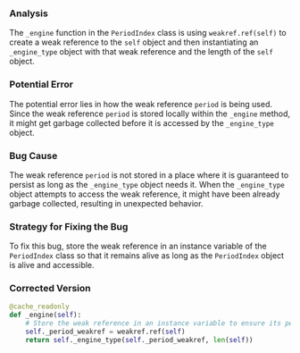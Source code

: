 ### Analysis
The `_engine` function in the `PeriodIndex` class is using `weakref.ref(self)` to create a weak reference to the `self` object and then instantiating an `_engine_type` object with that weak reference and the length of the `self` object.

### Potential Error
The potential error lies in how the weak reference `period` is being used. Since the weak reference `period` is stored locally within the `_engine` method, it might get garbage collected before it is accessed by the `_engine_type` object.

### Bug Cause
The weak reference `period` is not stored in a place where it is guaranteed to persist as long as the `_engine_type` object needs it. When the `_engine_type` object attempts to access the weak reference, it might have been already garbage collected, resulting in unexpected behavior.

### Strategy for Fixing the Bug
To fix this bug, store the weak reference in an instance variable of the `PeriodIndex` class so that it remains alive as long as the `PeriodIndex` object is alive and accessible.

### Corrected Version
```python
@cache_readonly
def _engine(self):
    # Store the weak reference in an instance variable to ensure its persistence
    self._period_weakref = weakref.ref(self)
    return self._engine_type(self._period_weakref, len(self))
```